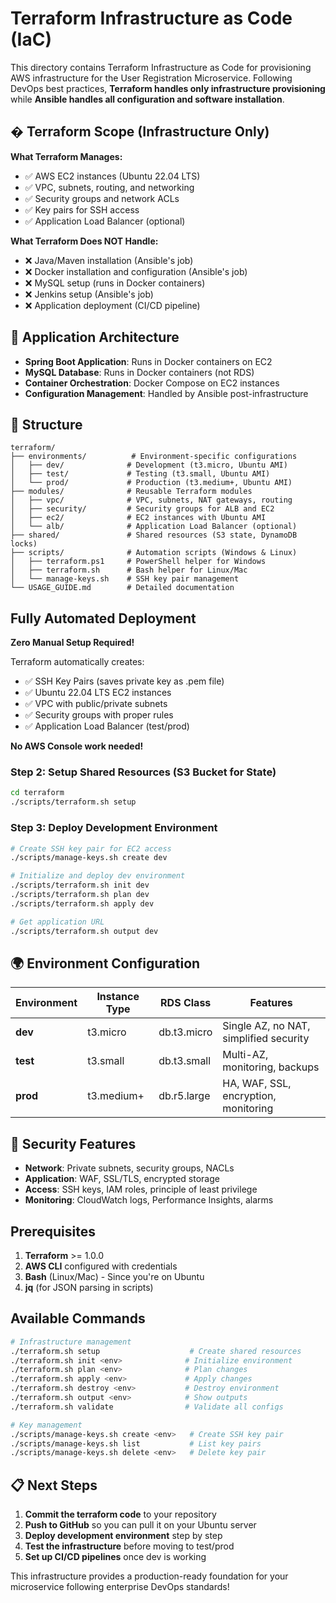 # Terraform Infrastructure as Code (IaC)

This directory contains Terraform Infrastructure as Code for provisioning AWS infrastructure for the User Registration Microservice. Following DevOps best practices, **Terraform handles only infrastructure provisioning** while **Ansible handles all configuration and software installation**.

## � Terraform Scope (Infrastructure Only)

**What Terraform Manages:**
- ✅ AWS EC2 instances (Ubuntu 22.04 LTS)
- ✅ VPC, subnets, routing, and networking
- ✅ Security groups and network ACLs
- ✅ Key pairs for SSH access
- ✅ Application Load Balancer (optional)

**What Terraform Does NOT Handle:**
- ❌ Java/Maven installation (Ansible's job)
- ❌ Docker installation and configuration (Ansible's job)
- ❌ MySQL setup (runs in Docker containers)
- ❌ Jenkins setup (Ansible's job)
- ❌ Application deployment (CI/CD pipeline)

## 📱 Application Architecture

- **Spring Boot Application**: Runs in Docker containers on EC2
- **MySQL Database**: Runs in Docker containers (not RDS)
- **Container Orchestration**: Docker Compose on EC2 instances
- **Configuration Management**: Handled by Ansible post-infrastructure

## 📁 Structure

```
terraform/
├── environments/          # Environment-specific configurations
│   ├── dev/              # Development (t3.micro, Ubuntu AMI)
│   ├── test/             # Testing (t3.small, Ubuntu AMI)
│   └── prod/             # Production (t3.medium+, Ubuntu AMI)
├── modules/              # Reusable Terraform modules
│   ├── vpc/              # VPC, subnets, NAT gateways, routing
│   ├── security/         # Security groups for ALB and EC2
│   ├── ec2/              # EC2 instances with Ubuntu AMI
│   └── alb/              # Application Load Balancer (optional)
├── shared/               # Shared resources (S3 state, DynamoDB locks)
├── scripts/              # Automation scripts (Windows & Linux)
│   ├── terraform.ps1     # PowerShell helper for Windows
│   ├── terraform.sh      # Bash helper for Linux/Mac
│   └── manage-keys.sh    # SSH key pair management
└── USAGE_GUIDE.md        # Detailed documentation
```

## Fully Automated Deployment

**Zero Manual Setup Required!** 

Terraform automatically creates:
- ✅ SSH Key Pairs (saves private key as .pem file)
- ✅ Ubuntu 22.04 LTS EC2 instances
- ✅ VPC with public/private subnets
- ✅ Security groups with proper rules
- ✅ Application Load Balancer (test/prod)

**No AWS Console work needed!**

### Step 2: Setup Shared Resources (S3 Bucket for State)
```bash
cd terraform
./scripts/terraform.sh setup
```

### Step 3: Deploy Development Environment
```bash
# Create SSH key pair for EC2 access
./scripts/manage-keys.sh create dev

# Initialize and deploy dev environment
./scripts/terraform.sh init dev
./scripts/terraform.sh plan dev
./scripts/terraform.sh apply dev

# Get application URL
./scripts/terraform.sh output dev
```

## 🌍 Environment Configuration

| Environment | Instance Type | RDS Class | Features |
|------------|---------------|-----------|----------|
| **dev** | t3.micro | db.t3.micro | Single AZ, no NAT, simplified security |
| **test** | t3.small | db.t3.small | Multi-AZ, monitoring, backups |
| **prod** | t3.medium+ | db.r5.large | HA, WAF, SSL, encryption, monitoring |

## 🔐 Security Features

- **Network**: Private subnets, security groups, NACLs
- **Application**: WAF, SSL/TLS, encrypted storage
- **Access**: SSH keys, IAM roles, principle of least privilege
- **Monitoring**: CloudWatch logs, Performance Insights, alarms

## Prerequisites

1. **Terraform** >= 1.0.0
2. **AWS CLI** configured with credentials
3. **Bash** (Linux/Mac) - Since you're on Ubuntu
4. **jq** (for JSON parsing in scripts)

## Available Commands

```bash
# Infrastructure management
./terraform.sh setup                    # Create shared resources
./terraform.sh init <env>              # Initialize environment
./terraform.sh plan <env>              # Plan changes
./terraform.sh apply <env>             # Apply changes
./terraform.sh destroy <env>           # Destroy environment
./terraform.sh output <env>            # Show outputs
./terraform.sh validate                # Validate all configs

# Key management
./scripts/manage-keys.sh create <env>   # Create SSH key pair
./scripts/manage-keys.sh list           # List key pairs
./scripts/manage-keys.sh delete <env>   # Delete key pair
```

## 📋 Next Steps

1. **Commit the terraform code** to your repository
2. **Push to GitHub** so you can pull it on your Ubuntu server
3. **Deploy development environment** step by step
4. **Test the infrastructure** before moving to test/prod
5. **Set up CI/CD pipelines** once dev is working

This infrastructure provides a production-ready foundation for your microservice following enterprise DevOps standards!
